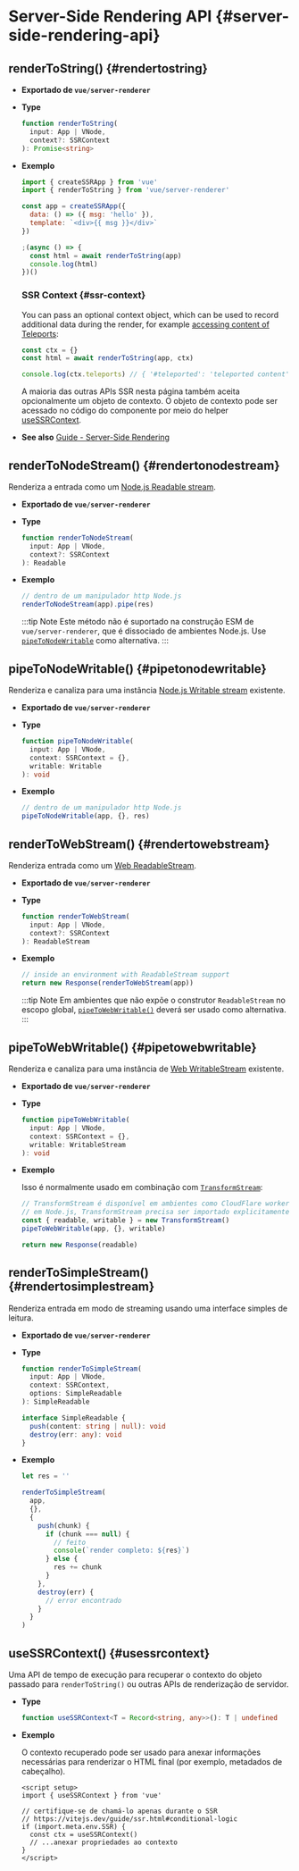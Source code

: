 # Server-Side Rendering API {#server-side-rendering-api}

## renderToString() {#rendertostring}

- **Exportado de `vue/server-renderer`**

- **Type**

  ```ts
  function renderToString(
    input: App | VNode,
    context?: SSRContext
  ): Promise<string>
  ```

- **Exemplo**

  ```js
  import { createSSRApp } from 'vue'
  import { renderToString } from 'vue/server-renderer'

  const app = createSSRApp({
    data: () => ({ msg: 'hello' }),
    template: `<div>{{ msg }}</div>`
  })

  ;(async () => {
    const html = await renderToString(app)
    console.log(html)
  })()
  ```

  ### SSR Context {#ssr-context}

  You can pass an optional context object, which can be used to record additional data during the render, for example [accessing content of Teleports](/guide/scaling-up/ssr#teleports):

  ```js
  const ctx = {}
  const html = await renderToString(app, ctx)

  console.log(ctx.teleports) // { '#teleported': 'teleported content' }
  ```

  A maioria das outras APIs SSR nesta página também aceita opcionalmente um objeto de contexto. O objeto de contexto pode ser acessado no código do componente por meio do helper [useSSRContext](#usessrcontext).

- **See also** [Guide - Server-Side Rendering](/guide/scaling-up/ssr)

## renderToNodeStream() {#rendertonodestream}

Renderiza a entrada como um [Node.js Readable stream](https://nodejs.org/api/stream.html#stream_class_stream_readable).

- **Exportado de `vue/server-renderer`**

- **Type**

  ```ts
  function renderToNodeStream(
    input: App | VNode,
    context?: SSRContext
  ): Readable
  ```

- **Exemplo**

  ```js
  // dentro de um manipulador http Node.js
  renderToNodeStream(app).pipe(res)
  ```

  :::tip Note
  Este método não é suportado na construção ESM de `vue/server-renderer`, que é dissociado de ambientes Node.js. Use [`pipeToNodeWritable`](#pipetonodewritable) como alternativa.
  :::

## pipeToNodeWritable() {#pipetonodewritable}

Renderiza e canaliza para uma instância [Node.js Writable stream](https://nodejs.org/api/stream.html#stream_writable_streams) existente.

- **Exportado de `vue/server-renderer`**

- **Type**

  ```ts
  function pipeToNodeWritable(
    input: App | VNode,
    context: SSRContext = {},
    writable: Writable
  ): void
  ```

- **Exemplo**

  ```js
  // dentro de um manipulador http Node.js
  pipeToNodeWritable(app, {}, res)
  ```

## renderToWebStream() {#rendertowebstream}

Renderiza entrada como um [Web ReadableStream](https://developer.mozilla.org/en-US/docs/Web/API/Streams_API).

- **Exportado de `vue/server-renderer`**

- **Type**

  ```ts
  function renderToWebStream(
    input: App | VNode,
    context?: SSRContext
  ): ReadableStream
  ```

- **Exemplo**

  ```js
  // inside an environment with ReadableStream support
  return new Response(renderToWebStream(app))
  ```

  :::tip Note
  Em ambientes que não expõe o construtor `ReadableStream` no escopo global, [`pipeToWebWritable()`](#pipetowebwritable) deverá ser usado como alternativa.
  :::

## pipeToWebWritable() {#pipetowebwritable}

Renderiza e canaliza para uma instância de [Web WritableStream](https://developer.mozilla.org/en-US/docs/Web/API/WritableStream) existente.

- **Exportado de `vue/server-renderer`**

- **Type**

  ```ts
  function pipeToWebWritable(
    input: App | VNode,
    context: SSRContext = {},
    writable: WritableStream
  ): void
  ```

- **Exemplo**

  Isso é normalmente usado em combinação com [`TransformStream`](https://developer.mozilla.org/en-US/docs/Web/API/TransformStream):
  ```js
  // TransformStream é disponível em ambientes como CloudFlare workers.
  // em Node.js, TransformStream precisa ser importado explicitamente de 'stream/web'
  const { readable, writable } = new TransformStream()
  pipeToWebWritable(app, {}, writable)

  return new Response(readable)
  ```

## renderToSimpleStream() {#rendertosimplestream}

Renderiza entrada em modo de streaming usando uma interface simples de leitura.

- **Exportado de `vue/server-renderer`**

- **Type**

  ```ts
  function renderToSimpleStream(
    input: App | VNode,
    context: SSRContext,
    options: SimpleReadable
  ): SimpleReadable

  interface SimpleReadable {
    push(content: string | null): void
    destroy(err: any): void
  }
  ```

- **Exemplo**

  ```js
  let res = ''

  renderToSimpleStream(
    app,
    {},
    {
      push(chunk) {
        if (chunk === null) {
          // feito
          console(`render completo: ${res}`)
        } else {
          res += chunk
        }
      },
      destroy(err) {
        // error encontrado
      }
    }
  )
  ```

## useSSRContext() {#usessrcontext}

Uma API de tempo de execução para recuperar o contexto do objeto passado para `renderToString()` ou outras APIs de renderização de servidor.
- **Type**

  ```ts
  function useSSRContext<T = Record<string, any>>(): T | undefined
  ```

- **Exemplo**

  O contexto recuperado pode ser usado para anexar informações necessárias para renderizar o HTML final (por exemplo, metadados de cabeçalho).

  ```vue
  <script setup>
  import { useSSRContext } from 'vue'

  // certifique-se de chamá-lo apenas durante o SSR
  // https://vitejs.dev/guide/ssr.html#conditional-logic
  if (import.meta.env.SSR) {
    const ctx = useSSRContext()
    // ...anexar propriedades ao contexto
  }
  </script>
  ```
